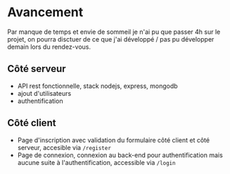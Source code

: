 # Avancement

Par manque de temps et envie de sommeil je n'ai pu que passer 4h sur le projet, on pourra disctuer de ce que j'ai développé / pas pu développer demain lors du rendez-vous.

## Côté serveur

* API rest fonctionnelle, stack nodejs, express, mongodb
* ajout d'utilisateurs
* authentification

## Côté client

* Page d'inscription avec validation du formulaire côté client et côté serveur, accesible via `/register`
* Page de connexion, connexion au back-end pour authentification mais aucune suite à l'authentification, accessible via `/login`